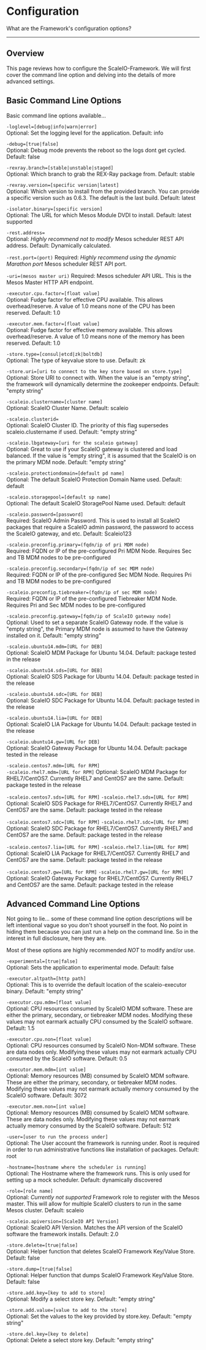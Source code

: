# Configuration

What are the Framework's configuration options?

---

## Overview

This page reviews how to configure the ScaleIO-Framework. We will first cover the
command line option and delving into the details of more advanced settings.

## Basic Command Line Options

Basic command line options available...

`-loglevel=[debug|info|warn|error]`  
Optional: Set the logging level for the application. Default: info

`-debug=[true|false]`  
Optional: Debug mode prevents the reboot so the logs dont get cycled. Default: false

`-rexray.branch=[stable|unstable|staged]`  
Optional: Which branch to grab the REX-Ray package from. Default: stable

`-rexray.version=[specific version|latest]`  
Optional: Which version to install from the provided branch. You can provide a
specific version such as 0.6.3. The default is the last build. Default: latest

`-isolator.binary=[specific version]`  
Optional: The URL for which Mesos Module DVDI to install. Default: latest supported

`-rest.address=`  
Optional: *Highly recommend not to modify* Mesos scheduler REST API address.
Default: Dynamically calculated.

`-rest.port=(port)`
Required: *Highly recommend using the dynamic Marathon port* Mesos scheduler
REST API port.

`-uri=(mesos master uri)`
Required: Mesos scheduler API URL. This is the Mesos Master HTTP API endpoint.

`-executor.cpu.factor=[float value]`  
Optional: Fudge factor for effective CPU available. This allows overhead/reserve.
A value of 1.0 means none of the CPU has been reserved. Default: 1.0

`-executor.mem.factor=[float value]`  
Optional: Fudge factor for effective memory available. This allows overhead/reserve.
A value of 1.0 means none of the memory has been reserved. Default: 1.0

`-store.type=[consul|etcd|zk|boltdb]`  
Optional: The type of keyvalue store to use. Default: zk

`-store.uri=[uri to connect to the key store based on store.type]`  
Optional: Store URI to connect with. When the value is an "empty string", the
framework will dynamically determine the zookeeper endpoints.
Default: "empty string"

`-scaleio.clustername=[cluster name]`  
Optional: ScaleIO Cluster Name. Default: scaleio

`-scaleio.clusterid=`  
Optional: ScaleIO Cluster ID. The priority of this flag supersedes scaleio.clustername
if used. Default: "empty string"

`-scaleio.lbgateway=[uri for the scaleio gateway]`  
Optional: Great to use if your ScaleIO gateway is clustered and load balanced.
If the value is "empty string", it is assumed that the ScaleIO is on the primary
MDM node. Default: "empty string"

`-scaleio.protectiondomain=[default pd name]`  
Optional: The default ScaleIO Protection Domain Name used. Default: default

`-scaleio.storagepool=[default sp name]`  
Optional: The default ScaleIO StoragePool Name used. Default: default

`-scaleio.password=[password]`  
Required: ScaleIO Admin Password. This is used to install all ScaleIO packages
that require a ScaleIO admin password, the password to access the ScaleIO gateway,
and etc. Default: Scaleio123

`-scaleio.preconfig.primary=(fqdn/ip of pri MDM node)`  
Required: FQDN or IP of the pre-configured Pri MDM Node. Requires Sec and TB MDM
nodes to be pre-configured

`-scaleio.preconfig.secondary=(fqdn/ip of sec MDM node)`  
Required: FQDN or IP of the pre-configured Sec MDM Node. Requires Pri and TB MDM
nodes to be pre-configured

`-scaleio.preconfig.tiebreaker=(fqdn/ip of sec MDM node)`  
Required: FQDN or IP of the pre-configured Tiebreaker MDM Node. Requires Pri and
Sec MDM nodes to be pre-configured

`-scaleio.preconfig.gateway=[fqdn/ip of ScaleIO gateway node]`  
Optional: Used to set a separate ScaleIO Gateway node. If the value is "empty string",
the Primary MDM node is assumed to have the Gateway installed on it.
Default: "empty string"

`-scaleio.ubuntu14.mdm=[URL for DEB]`  
Optional: ScaleIO MDM Package for Ubuntu 14.04. Default: package tested in the release

`-scaleio.ubuntu14.sds=[URL for DEB]`  
Optional: ScaleIO SDS Package for Ubuntu 14.04. Default: package tested in the release

`-scaleio.ubuntu14.sdc=[URL for DEB]`  
Optional: ScaleIO SDC Package for Ubuntu 14.04. Default: package tested in the release

`-scaleio.ubuntu14.lia=[URL for DEB]`  
Optional: ScaleIO LIA Package for Ubuntu 14.04. Default: package tested in the release

`-scaleio.ubuntu14.gw=[URL for DEB]`  
Optional: ScaleIO Gateway Package for Ubuntu 14.04. Default: package tested in the release

`-scaleio.centos7.mdm=[URL for RPM]`  
`-scaleio.rhel7.mdm=[URL for RPM]`
Optional: ScaleIO MDM Package for RHEL7/CentOS7. Currently RHEL7 and CentOS7 are the same.
Default: package tested in the release

`-scaleio.centos7.sds=[URL for RPM]`
`-scaleio.rhel7.sds=[URL for RPM]`
Optional: ScaleIO SDS Package for RHEL7/CentOS7. Currently RHEL7 and CentOS7 are the same.
Default: package tested in the release

`-scaleio.centos7.sdc=[URL for RPM]`
`-scaleio.rhel7.sdc=[URL for RPM]`
Optional: ScaleIO SDC Package for RHEL7/CentOS7. Currently RHEL7 and CentOS7 are the same.
Default: package tested in the release

`-scaleio.centos7.lia=[URL for RPM]`
`-scaleio.rhel7.lia=[URL for RPM]`
Optional: ScaleIO LIA Package for RHEL7/CentOS7. Currently RHEL7 and CentOS7 are the same.
Default: package tested in the release

`-scaleio.centos7.gw=[URL for RPM]`
`-scaleio.rhel7.gw=[URL for RPM]`
Optional: ScaleIO Gateway Package for RHEL7/CentOS7. Currently RHEL7 and CentOS7 are the same.
Default: package tested in the release

## Advanced Command Line Options

Not going to lie... some of these command line option descriptions will be left
intentional vague so you don't shoot yourself in the foot. No point in hiding them
because you can just run a help on the command line. So in the interest in full
disclosure, here they are.

Most of these options are highly recommended *NOT* to modify and/or use.

`-experimental=[true|false]`  
Optional: Sets the application to experimental mode. Default: false

`-executor.altpath=[http path]`  
Optional: This is to override the default location of the scaleio-executor binary.
Default: "empty string"

`-executor.cpu.mdm=[float value]`  
Optional: CPU resources consumed by ScaleIO MDM software.
These are either the primary, secondary, or tiebreaker MDM nodes. Modifying
these values may not earmark actually CPU consumed by the ScaleIO software. Default: 1.5

`-executor.cpu.non=[float value]`  
Optional: CPU resources consumed by ScaleIO Non-MDM software.
These are data nodes only. Modifying these values may not earmark actually CPU
consumed by the ScaleIO software. Default: 0.5

`-executor.mem.mdm=[int value]`  
Optional: Memory resources (MB) consumed by ScaleIO MDM software.
These are either the primary, secondary, or tiebreaker MDM nodes. Modifying
these values may not earmark actually memory consumed by the ScaleIO software.
Default: 3072

`-executor.mem.non=[int value]`  
Optional: Memory resources (MB) consumed by ScaleIO MDM software.
These are data nodes only. Modifying these values may not earmark actually memory
consumed by the ScaleIO software. Default: 512

`-user=[user to run the process under]`  
Optional: The User account the framework is running under. Root is required in
order to run administrative functions like installation of packages. Default: root

`-hostname=[hostname where the scheduler is running]`  
Optional: The Hostname where the framework runs. This is only used for setting up
a mock scheduler. Default: dynamically discovered

`-role=[role name]`  
Optional: *Currently not supported* Framework role to register with the Mesos master.
This will allow for multiple ScaleIO clusters to run in the same Mesos cluster. Default: scaleio

`-scaleio.apiversion=[ScaleIO API Version]`  
Optional: ScaleIO API Version. Matches the API version of the ScaleIO software
the framework installs. Default: 2.0

`-store.delete=[true|false]`  
Optional: Helper function that deletes ScaleIO Framework Key/Value Store. Default: false

`-store.dump=[true|false]`  
Optional: Helper function that dumps ScaleIO Framework Key/Value Store. Default: false

`-store.add.key=[key to add to store]`  
Optional: Modify a select store key. Default: "empty string"

`-store.add.value=[value to add to the store]`  
Optional: Set the values to the key provided by store.key. Default: "empty string"

`-store.del.key=[key to delete]`  
Optional: Delete a select store key. Default: "empty string"
